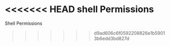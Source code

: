 <<<<<<< HEAD
shell Permissions
=======
Shell Permissions
>>>>>>> d9ad606c6f0592208826e1b59013b6edd3bd827d
